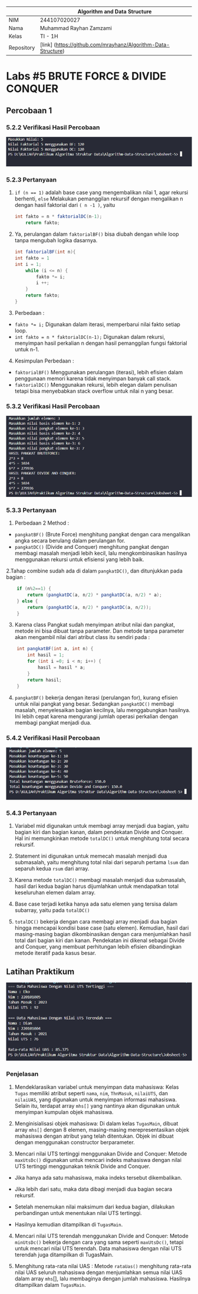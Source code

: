 
|  | Algorithm and Data Structure |
|--|--|
| NIM |  244107020027 |
| Nama |  Muhammad Rayhan Zamzami |
| Kelas | TI - 1H |
| Repository | [link] (https://github.com/mrayhanz/Algorithm-Data-Structure) |

# Labs #5 BRUTE FORCE & DIVIDE CONQUER

## Percobaan 1

### 5.2.2 Verifikasi Hasil Percobaan 

 ![Screenshot](img/Percobaan1.png)


### 5.2.3 Pertanyaan
1.  ```if (n == 1)``` adalah base case yang mengembalikan nilai 1, agar rekursi berhenti, ```else``` Melakukan pemanggilan rekursif dengan mengalikan n dengan hasil faktorial dari ```( n -1 )```, yaitu
    ```java
    int fakto = n * faktorialDC(n-1);
        return fakto;
    ```
2.  Ya, perulangan dalam ```faktorialBF()``` bisa diubah dengan while loop tanpa mengubah logika dasarnya.
    ```java
    int faktorialBF(int n){
    int fakto = 1
    int i = 1;
        while (i <= n) {
            fakto *= i;
            i ++;
        }
        return fakto;
    }
    ```

3. Perbedaan :
- ```fakto *= i;``` Digunakan dalam iterasi, memperbarui nilai fakto setiap loop.
- ```int fakto = n * faktorialDC(n-1);``` Digunakan dalam rekursi, menyimpan hasil perkalian n dengan hasil pemanggilan fungsi faktorial untuk n-1.

4. Kesimpulan Perbedaan : 
- ```faktorialBF()``` Menggunakan perulangan (iterasi), lebih efisien dalam penggunaan memori karena tidak menyimpan banyak call stack.
- ```faktorialDC()``` Menggunakan rekursi, lebih elegan dalam penulisan tetapi bisa menyebabkan stack overflow untuk nilai n yang besar.

### 5.3.2 Verifikasi Hasil Percobaan 

 ![Screenshot](img/Percobaan2.png)


### 5.3.3 Pertanyaan

1. Perbedaan 2 Method : 
- ```pangkatBF()``` (Brute Force) menghitung pangkat dengan cara mengalikan angka secara berulang dalam perulangan for.
- ```pangkatDC()``` (Divide and Conquer) menghitung pangkat dengan membagi masalah menjadi lebih kecil, lalu mengkombinasikan hasilnya menggunakan rekursi untuk efisiensi yang lebih baik.

2.Tahap combine sudah ada di dalam ```pangkatDC()```, dan ditunjukkan pada bagian : 
```java
    if (n%2==1) {
        return (pangkatDC(a, n/2) * pangkatDC(a, n/2) * a);
    } else {
        return (pangkatDC(a, n/2) * pangkatDC(a, n/2));
    }
```

3. Karena class Pangkat sudah menyimpan atribut nilai dan pangkat, metode ini bisa dibuat tanpa parameter. Dan metode tanpa parameter akan mengambil nilai dari atribut class itu sendiri pada :
```java
    int pangkatBF(int a, int n) {
        int hasil = 1;
        for (int i =0; i < n; i++) {
            hasil = hasil * a;
        }
        return hasil;
    }
```

4. ```pangkatBF()``` bekerja dengan iterasi (perulangan for), kurang efisien untuk nilai pangkat yang besar. Sedangkan ```pangkatDC()``` membagi masalah, menyelesaikan bagian kecilnya, lalu menggabungkan hasilnya. Ini lebih cepat karena mengurangi jumlah operasi perkalian dengan membagi pangkat menjadi dua.

### 5.4.2 Verifikasi Hasil Percobaan 

 ![Screenshot](img/Percobaan3.png)


### 5.4.3 Pertanyaan
1. Variabel mid digunakan untuk membagi array menjadi dua bagian, yaitu bagian kiri dan bagian kanan, dalam pendekatan Divide and Conquer. Hal ini memungkinkan metode ```totalDC()``` untuk menghitung total secara rekursif.

2. Statement ini digunakan untuk memecah masalah menjadi dua submasalah, yaitu menghitung total nilai dari separuh pertama ```lsum``` dan separuh kedua ```rsum``` dari array. 

3. Karena metode ```totalDC()``` membagi masalah menjadi dua submasalah, hasil dari kedua bagian harus dijumlahkan untuk mendapatkan total keseluruhan elemen dalam array.

4. Base case terjadi ketika hanya ada satu elemen yang tersisa dalam subarray, yaitu pada ```totalDC()```

5.  ```totalDC()``` bekerja dengan cara membagi array menjadi dua bagian hingga mencapai kondisi base case (satu elemen). Kemudian, hasil dari masing-masing bagian dikombinasikan dengan cara menjumlahkan hasil total dari bagian kiri dan kanan. Pendekatan ini dikenal sebagai Divide and Conquer, yang membuat perhitungan lebih efisien dibandingkan metode iteratif pada kasus besar.

## Latihan Praktikum

 ![Screenshot](img/Tugas.png)

### Penjelasan 

1. Mendeklarasikan variabel untuk menyimpan data mahasiswa:
Kelas ```Tugas``` memiliki atribut seperti ```nama```, ```nim```, ```ThnMasuk```, ```nilaiUTS```, dan ```nilaiUAS```, yang digunakan untuk menyimpan informasi mahasiswa. Selain itu, terdapat array ```mhs[]``` yang nantinya akan digunakan untuk menyimpan kumpulan objek mahasiswa.

2. Menginisialisasi objek mahasiswa:
Di dalam kelas ```TugasMain```, dibuat array ```mhs[]``` dengan 8 elemen, masing-masing merepresentasikan objek mahasiswa dengan atribut yang telah ditentukan. Objek ini dibuat dengan menggunakan constructor berparameter.

3. Mencari nilai UTS tertinggi menggunakan Divide and Conquer:
Metode ```maxUtsDc()``` digunakan untuk mencari indeks mahasiswa dengan nilai UTS tertinggi menggunakan teknik Divide and Conquer.

- Jika hanya ada satu mahasiswa, maka indeks tersebut dikembalikan.

- Jika lebih dari satu, maka data dibagi menjadi dua bagian secara rekursif.

- Setelah menemukan nilai maksimum dari kedua bagian, dilakukan perbandingan untuk menentukan nilai UTS tertinggi.

- Hasilnya kemudian ditampilkan di ```TugasMain```.

4. Mencari nilai UTS terendah menggunakan Divide and Conquer:
Metode ```minUtsDc()``` bekerja dengan cara yang sama seperti ```maxUtsDc()```, tetapi untuk mencari nilai UTS terendah. Data mahasiswa dengan nilai UTS terendah juga ditampilkan di TugasMain.

5. Menghitung rata-rata nilai UAS :
Metode ```rataUas()``` menghitung rata-rata nilai UAS seluruh mahasiswa dengan menjumlahkan semua nilai UAS dalam array ```mhs```[], lalu membaginya dengan jumlah mahasiswa. Hasilnya ditampilkan dalam ```TugasMain```.